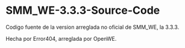 # SMM_WE-3.3.3-Source-Code
Codigo fuente de la version arreglada no oficial de SMM_WE, la 3.3.3.

Hecha por Error404, arreglada por OpenWE.
